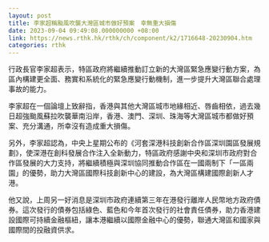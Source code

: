 ```yaml
---
layout: post
title: 李家超稱颱風吹襲大灣區城市做好預案　幸無重大損傷
date: 2023-09-04 09:49:08.000000000 +08:00
link: https://news.rthk.hk/rthk/ch/component/k2/1716648-20230904.htm
categories: rthk
---
```


行政長官李家超表示，特區政府將繼續推動訂立新的大灣區緊急應變行動方案，為區內構建更全面、務實和系統化的緊急應變行動機制，進一步提升大灣區聯合處理事故的能力。

李家超在一個論壇上致辭指，香港與其他大灣區城市地緣相近、唇齒相依，過去幾日超強颱風蘇拉吹襲華南沿岸，香港、澳門、深圳、珠海等大灣區城市都做好預案、充分溝通，所幸沒有造成重大損傷。

另外，李家超認為，中央上星期公布的《河套深港科技創新合作區深圳園區發展規劃》，使深港在創科發展合作注入全新動力，特區政府感謝中央和深圳市政府對合作區發展的大力支持，將繼續積極與深圳協同推動合作區在一國兩制下「一區兩園」的優勢，助力大灣區國際科技創新中心的建設，為大灣區構建國際創新人才港。

他又說，上周另一好消息是深圳市政府連續第三年在港發行離岸人民幣地方政府債券。這次發行的債券包括綠色、藍色和今年首次發行的社會責任債券，助力香港建設國際可持續金融樞紐，讓本港繼續以國際金融中心的優勢，聯通大灣區和國家與國際間的投融資供求。
